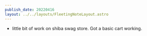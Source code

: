 ```yaml
---
publish_date: 20220416    
layout: ../../layouts/FleetingNoteLayout.astro
---
```

- little bit of work on shiba swag store. Got a basic cart working.
